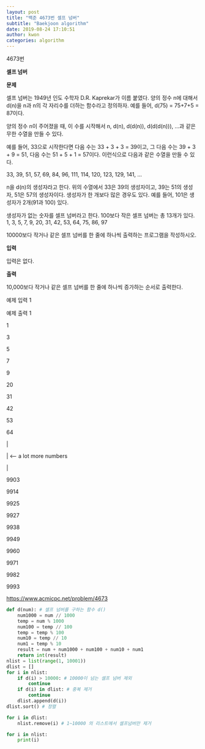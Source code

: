```yaml
---
layout: post
title: "백준 4673번 셀프 넘버"
subtitle: "Baekjoon algorithm"
date: 2019-08-24 17:10:51
author: kwon
categories: algorithm
---
```

4673번

**셀프 넘버**

**문제**

셀프 넘버는 1949년 인도 수학자 D.R. Kaprekar가 이름 붙였다. 양의 정수 n에 대해서 d(n)을 n과 n의 각 자리수를 더하는 함수라고 정의하자. 예를 들어, d(75) = 75+7+5 = 87이다.

양의 정수 n이 주어졌을 때, 이 수를 시작해서 n, d(n), d(d(n)), d(d(d(n))), ...과 같은 무한 수열을 만들 수 있다.

예를 들어, 33으로 시작한다면 다음 수는 33 + 3 + 3 = 39이고, 그 다음 수는 39 + 3 + 9 = 51, 다음 수는 51 + 5 + 1 = 57이다. 이런식으로 다음과 같은 수열을 만들 수 있다.

33, 39, 51, 57, 69, 84, 96, 111, 114, 120, 123, 129, 141, ...

n을 d(n)의 생성자라고 한다. 위의 수열에서 33은 39의 생성자이고, 39는 51의 생성자, 51은 57의 생성자이다. 생성자가 한 개보다 많은 경우도 있다. 예를 들어, 101은 생성자가 2개(91과 100) 있다.

생성자가 없는 숫자를 셀프 넘버라고 한다. 100보다 작은 셀프 넘버는 총 13개가 있다. 1, 3, 5, 7, 9, 20, 31, 42, 53, 64, 75, 86, 97

10000보다 작거나 같은 셀프 넘버를 한 줄에 하나씩 출력하는 프로그램을 작성하시오.


**입력**

입력은 없다.


**출력**

10,000보다 작거나 같은 셀프 넘버를 한 줄에 하나씩 증가하는 순서로 출력한다.

예제 입력 1

예제 출력 1

1

3

5

7

9

20

31

42

53

64

 |

 |       <-- a lot more numbers

 |

9903

9914

9925

9927

9938

9949

9960

9971

9982

9993


<https://www.acmicpc.net/problem/4673>

```Python
def d(num): # 셀프 넘버를 구하는 함수 d()
    num1000 = num // 1000
    temp = num % 1000
    num100 = temp // 100
    temp = temp % 100
    num10 = temp // 10
    num1 = temp % 10
    result = num + num1000 + num100 + num10 + num1
    return int(result)
nlist = list(range(1, 10001))
dlist = []
for i in nlist:
    if d(i) > 10000: # 10000이 넘는 셀프 넘버 제외
        continue
    if d(i) in dlist: # 중복 제거
        continue
    dlist.append(d(i))
dlist.sort() # 정렬

for i in dlist:
    nlist.remove(i) # 1~10000 의 리스트에서 셀프넘버만 제거

for i in nlist:
    print(i)

```
